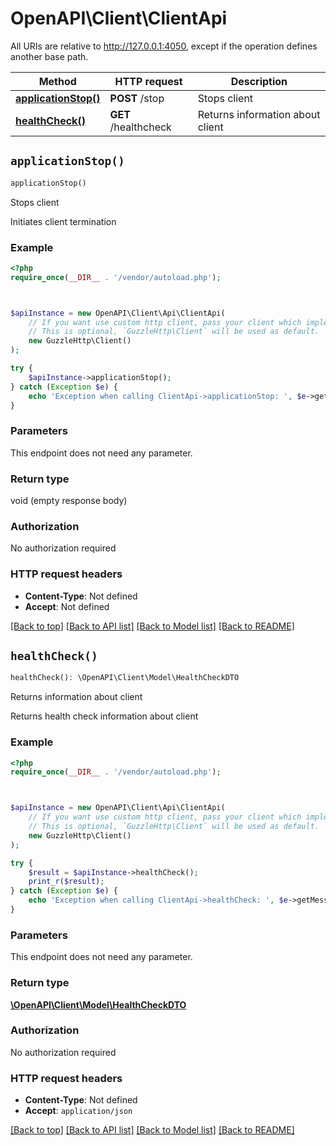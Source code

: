 # OpenAPI\Client\ClientApi

All URIs are relative to http://127.0.0.1:4050, except if the operation defines another base path.

| Method | HTTP request | Description |
| ------------- | ------------- | ------------- |
| [**applicationStop()**](ClientApi.md#applicationStop) | **POST** /stop | Stops client |
| [**healthCheck()**](ClientApi.md#healthCheck) | **GET** /healthcheck | Returns information about client |


## `applicationStop()`

```php
applicationStop()
```

Stops client

Initiates client termination

### Example

```php
<?php
require_once(__DIR__ . '/vendor/autoload.php');



$apiInstance = new OpenAPI\Client\Api\ClientApi(
    // If you want use custom http client, pass your client which implements `GuzzleHttp\ClientInterface`.
    // This is optional, `GuzzleHttp\Client` will be used as default.
    new GuzzleHttp\Client()
);

try {
    $apiInstance->applicationStop();
} catch (Exception $e) {
    echo 'Exception when calling ClientApi->applicationStop: ', $e->getMessage(), PHP_EOL;
}
```

### Parameters

This endpoint does not need any parameter.

### Return type

void (empty response body)

### Authorization

No authorization required

### HTTP request headers

- **Content-Type**: Not defined
- **Accept**: Not defined

[[Back to top]](#) [[Back to API list]](../../README.md#endpoints)
[[Back to Model list]](../../README.md#models)
[[Back to README]](../../README.md)

## `healthCheck()`

```php
healthCheck(): \OpenAPI\Client\Model\HealthCheckDTO
```

Returns information about client

Returns health check information about client

### Example

```php
<?php
require_once(__DIR__ . '/vendor/autoload.php');



$apiInstance = new OpenAPI\Client\Api\ClientApi(
    // If you want use custom http client, pass your client which implements `GuzzleHttp\ClientInterface`.
    // This is optional, `GuzzleHttp\Client` will be used as default.
    new GuzzleHttp\Client()
);

try {
    $result = $apiInstance->healthCheck();
    print_r($result);
} catch (Exception $e) {
    echo 'Exception when calling ClientApi->healthCheck: ', $e->getMessage(), PHP_EOL;
}
```

### Parameters

This endpoint does not need any parameter.

### Return type

[**\OpenAPI\Client\Model\HealthCheckDTO**](../Model/HealthCheckDTO.md)

### Authorization

No authorization required

### HTTP request headers

- **Content-Type**: Not defined
- **Accept**: `application/json`

[[Back to top]](#) [[Back to API list]](../../README.md#endpoints)
[[Back to Model list]](../../README.md#models)
[[Back to README]](../../README.md)
